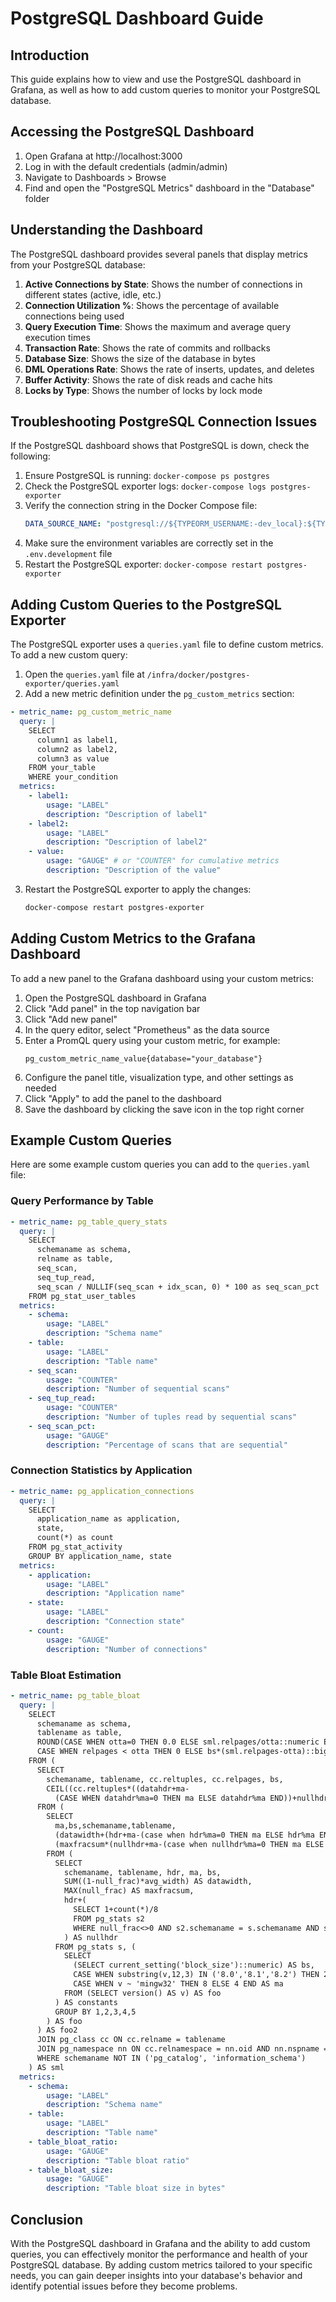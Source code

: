 # PostgreSQL Dashboard Guide

## Introduction

This guide explains how to view and use the PostgreSQL dashboard in Grafana, as well as how to add custom queries to
monitor your PostgreSQL database.

## Accessing the PostgreSQL Dashboard

1. Open Grafana at http://localhost:3000
2. Log in with the default credentials (admin/admin)
3. Navigate to Dashboards > Browse
4. Find and open the "PostgreSQL Metrics" dashboard in the "Database" folder

## Understanding the Dashboard

The PostgreSQL dashboard provides several panels that display metrics from your PostgreSQL database:

1. **Active Connections by State**: Shows the number of connections in different states (active, idle, etc.)
2. **Connection Utilization %**: Shows the percentage of available connections being used
3. **Query Execution Time**: Shows the maximum and average query execution times
4. **Transaction Rate**: Shows the rate of commits and rollbacks
5. **Database Size**: Shows the size of the database in bytes
6. **DML Operations Rate**: Shows the rate of inserts, updates, and deletes
7. **Buffer Activity**: Shows the rate of disk reads and cache hits
8. **Locks by Type**: Shows the number of locks by lock mode

## Troubleshooting PostgreSQL Connection Issues

If the PostgreSQL dashboard shows that PostgreSQL is down, check the following:

1. Ensure PostgreSQL is running: `docker-compose ps postgres`
2. Check the PostgreSQL exporter logs: `docker-compose logs postgres-exporter`
3. Verify the connection string in the Docker Compose file:
   ```yaml
   DATA_SOURCE_NAME: "postgresql://${TYPEORM_USERNAME:-dev_local}:${TYPEORM_PASSWORD:-dev_local}@postgres:5432/${TYPEORM_DATABASE:-dev_local}?sslmode=disable"
   ```
4. Make sure the environment variables are correctly set in the `.env.development` file
5. Restart the PostgreSQL exporter: `docker-compose restart postgres-exporter`

## Adding Custom Queries to the PostgreSQL Exporter

The PostgreSQL exporter uses a `queries.yaml` file to define custom metrics. To add a new custom query:

1. Open the `queries.yaml` file at `/infra/docker/postgres-exporter/queries.yaml`
2. Add a new metric definition under the `pg_custom_metrics` section:

```yaml
- metric_name: pg_custom_metric_name
  query: |
    SELECT
      column1 as label1,
      column2 as label2,
      column3 as value
    FROM your_table
    WHERE your_condition
  metrics:
    - label1:
        usage: "LABEL"
        description: "Description of label1"
    - label2:
        usage: "LABEL"
        description: "Description of label2"
    - value:
        usage: "GAUGE" # or "COUNTER" for cumulative metrics
        description: "Description of the value"
```

3. Restart the PostgreSQL exporter to apply the changes:
   ```bash
   docker-compose restart postgres-exporter
   ```

## Adding Custom Metrics to the Grafana Dashboard

To add a new panel to the Grafana dashboard using your custom metrics:

1. Open the PostgreSQL dashboard in Grafana
2. Click "Add panel" in the top navigation bar
3. Click "Add new panel"
4. In the query editor, select "Prometheus" as the data source
5. Enter a PromQL query using your custom metric, for example:
   ```
   pg_custom_metric_name_value{database="your_database"}
   ```
6. Configure the panel title, visualization type, and other settings as needed
7. Click "Apply" to add the panel to the dashboard
8. Save the dashboard by clicking the save icon in the top right corner

## Example Custom Queries

Here are some example custom queries you can add to the `queries.yaml` file:

### Query Performance by Table

```yaml
- metric_name: pg_table_query_stats
  query: |
    SELECT
      schemaname as schema,
      relname as table,
      seq_scan,
      seq_tup_read,
      seq_scan / NULLIF(seq_scan + idx_scan, 0) * 100 as seq_scan_pct
    FROM pg_stat_user_tables
  metrics:
    - schema:
        usage: "LABEL"
        description: "Schema name"
    - table:
        usage: "LABEL"
        description: "Table name"
    - seq_scan:
        usage: "COUNTER"
        description: "Number of sequential scans"
    - seq_tup_read:
        usage: "COUNTER"
        description: "Number of tuples read by sequential scans"
    - seq_scan_pct:
        usage: "GAUGE"
        description: "Percentage of scans that are sequential"
```

### Connection Statistics by Application

```yaml
- metric_name: pg_application_connections
  query: |
    SELECT
      application_name as application,
      state,
      count(*) as count
    FROM pg_stat_activity
    GROUP BY application_name, state
  metrics:
    - application:
        usage: "LABEL"
        description: "Application name"
    - state:
        usage: "LABEL"
        description: "Connection state"
    - count:
        usage: "GAUGE"
        description: "Number of connections"
```

### Table Bloat Estimation

```yaml
- metric_name: pg_table_bloat
  query: |
    SELECT
      schemaname as schema,
      tablename as table,
      ROUND(CASE WHEN otta=0 THEN 0.0 ELSE sml.relpages/otta::numeric END,1) as table_bloat_ratio,
      CASE WHEN relpages < otta THEN 0 ELSE bs*(sml.relpages-otta)::bigint END as table_bloat_size
    FROM (
      SELECT
        schemaname, tablename, cc.reltuples, cc.relpages, bs,
        CEIL((cc.reltuples*((datahdr+ma-
          (CASE WHEN datahdr%ma=0 THEN ma ELSE datahdr%ma END))+nullhdr2+4))/(bs-20::float)) AS otta
      FROM (
        SELECT
          ma,bs,schemaname,tablename,
          (datawidth+(hdr+ma-(case when hdr%ma=0 THEN ma ELSE hdr%ma END)))::numeric AS datahdr,
          (maxfracsum*(nullhdr+ma-(case when nullhdr%ma=0 THEN ma ELSE nullhdr%ma END))) AS nullhdr2
        FROM (
          SELECT
            schemaname, tablename, hdr, ma, bs,
            SUM((1-null_frac)*avg_width) AS datawidth,
            MAX(null_frac) AS maxfracsum,
            hdr+(
              SELECT 1+count(*)/8
              FROM pg_stats s2
              WHERE null_frac<>0 AND s2.schemaname = s.schemaname AND s2.tablename = s.tablename
            ) AS nullhdr
          FROM pg_stats s, (
            SELECT
              (SELECT current_setting('block_size')::numeric) AS bs,
              CASE WHEN substring(v,12,3) IN ('8.0','8.1','8.2') THEN 27 ELSE 23 END AS hdr,
              CASE WHEN v ~ 'mingw32' THEN 8 ELSE 4 END AS ma
            FROM (SELECT version() AS v) AS foo
          ) AS constants
          GROUP BY 1,2,3,4,5
        ) AS foo
      ) AS foo2
      JOIN pg_class cc ON cc.relname = tablename
      JOIN pg_namespace nn ON cc.relnamespace = nn.oid AND nn.nspname = schemaname
      WHERE schemaname NOT IN ('pg_catalog', 'information_schema')
    ) AS sml
  metrics:
    - schema:
        usage: "LABEL"
        description: "Schema name"
    - table:
        usage: "LABEL"
        description: "Table name"
    - table_bloat_ratio:
        usage: "GAUGE"
        description: "Table bloat ratio"
    - table_bloat_size:
        usage: "GAUGE"
        description: "Table bloat size in bytes"
```

## Conclusion

With the PostgreSQL dashboard in Grafana and the ability to add custom queries, you can effectively monitor the
performance and health of your PostgreSQL database. By adding custom metrics tailored to your specific needs, you can
gain deeper insights into your database's behavior and identify potential issues before they become problems.
